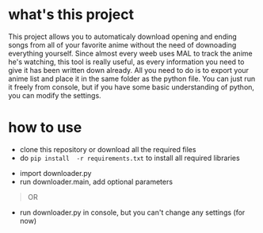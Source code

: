 # what's this project
This project allows you to automaticaly download opening and ending songs from all of your favorite anime without the need of downoading everything yourself. Since almost every weeb uses MAL to track the anime he's watching, this tool is really useful, as every information you need to give it has been written down already. All you need to do is to export your anime list and place it in the same folder as the python file. You can just run it freely from console, but if you have some basic understanding of python, you can modify the settings.
# how to use
- clone this repository or download all the required files
- do `pip install  -r requirements.txt` to install all required libraries
>
- import downloader.py
- run downloader.main, add optional parameters
> OR
- run downloader.py in console, but you can't change any settings (for now)
